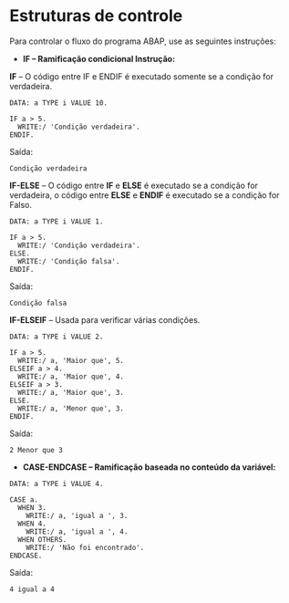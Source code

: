 # Estruturas de controle

Para controlar o fluxo do programa ABAP, use as seguintes instruções:

* **IF – Ramificação condicional Instrução:**

**IF** – O código entre IF e ENDIF é executado somente se a condição for verdadeira.

~~~ABAP
DATA: a TYPE i VALUE 10. 

IF a > 5.
  WRITE:/ 'Condição verdadeira'.
ENDIF.
~~~

Saída:
~~~
Condição verdadeira
~~~

**IF-ELSE** – O código entre **IF** e **ELSE** é executado se a condição for verdadeira, o código entre **ELSE** e **ENDIF** é executado se a condição for Falso.

~~~ABAP
DATA: a TYPE i VALUE 1.

IF a > 5.
  WRITE:/ 'Condição verdadeira'.
ELSE.
  WRITE:/ 'Condição falsa'.
ENDIF.
~~~

Saída:
~~~
Condição falsa
~~~

**IF-ELSEIF** – Usada para verificar várias condições.

~~~ABAP
DATA: a TYPE i VALUE 2.

IF a > 5.
  WRITE:/ a, 'Maior que', 5.
ELSEIF a > 4.
  WRITE:/ a, 'Maior que', 4.
ELSEIF a > 3.
  WRITE:/ a, 'Maior que', 3.
ELSE.
  WRITE:/ a, 'Menor que', 3.
ENDIF.
~~~

Saída:
~~~
2 Menor que 3
~~~


* **CASE-ENDCASE – Ramificação baseada no conteúdo da variável:**

~~~ABAP
DATA: a TYPE i VALUE 4.

CASE a.
  WHEN 3.
    WRITE:/ a, 'igual a ', 3.
  WHEN 4.
    WRITE:/ a, 'igual a ', 4.
  WHEN OTHERS.
    WRITE:/ 'Não foi encontrado'.
ENDCASE.
~~~

Saída:
~~~
4 igual a 4
~~~
